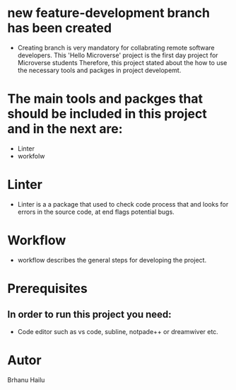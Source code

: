 # new feature-development branch has been created

* Creating branch is very mandatory for collabrating remote software developers. 
This 'Hello Microverse' project is the first day project for Microverse students
Therefore, this project stated about the how to use the necessary tools and packges in project developemt.
# The main tools and packges that should be included in this project and in the next are:
* Linter 
* workfolw
# Linter
* Linter is a a package that used to check code process that and looks for errors in the source code, at end flags potential bugs.
# Workflow
* workflow describes the general steps for developing the project.
# Prerequisites
## In order to run this project you need:
* Code editor such as vs code, subline, notpade++ or dreamwiver etc.


# Autor
Brhanu Hailu
